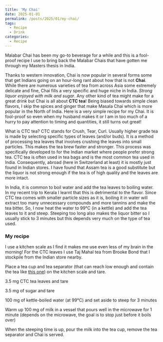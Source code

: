```yaml
---
title: 'My Chai'
date: 2025-01-01
permalink: /posts/2025/01/my-chai/
tags:
  - Recipe
  - Drink
categories:
  - Recipe
---
```


Malabar Chai has been my go-to beverage for a while and this is a fool-proof recipe I use to bring back the Malabar Chais that have gotten me through my Masters thesis in India.

Thanks to western innovation, Chai is now popular in several forms some that get Indians going on an hour-long rant about how that is not **Chai**. While there are numerous varieties of tea from across Asia some extremely delicate and fine, Chai fills a very specific and huge niche in India. *Strong liquor enjoyed with milk and sugar*. Any other kind of tea might make for a great drink but Chai is all about **CTC tea**! Being biased towards simple clean flavors, I skip the spices and ginger that make Masala Chai which is more popular in the North of India. Here is a very simple recipe for my Chai. It is fool-proof so even when my husband makes it or I am in too much of a hurry to pay attention to timing and quantities, it still turns out great!

What is CTC tea?
CTC stands for Crush, Tear, Curl. Usually higher grade tea is made by selecting specific types of leaves (and/or buds). It is a method of processing tea leaves that involves crushing the leaves into small particles. This makes the tea brew faster and stronger. This process was specifically developed to for the Indian market where people prefer strong tea. CTC tea is often used in tea bags and is the most common tea used in India. Consequently, abroad (here in Switzerland at least) it is mostly just found in Indian stores. I have found that Assam tea is a good substitute but the liquor is not strong enough if the tea is of high quality and the leaves are more intact.

In India, it is common to boil water and add the tea leaves to boiling water. In my recent trip to Kerala I learnt that this is detrimental to the flavor. Since CTC tea comes with smaller particle sizes as it is, boiling it in water will extract too many unnecessary compounds and more tannins and make the tea bitter. So, I now heat the water to 99°C (in a kettle) and add the tea leaves to it and steep. Steeping too long also makes the liquor bitter so I usually stick to 3 minutes but this depends very much on the type of tea used.

### My recipe

I use a kitchen scale as I find it makes me use even less of my brain in the morning! For the CTC leaves I use Taj Mahal tea from Brooke Bond that I stockpile from the Indian store nearby.

Place a tea cup and tea separator (that can reach low enough and contain the tea like [this one](https://m.media-amazon.com/images/I/71gLEYlkq6L._AC_SL1500_.jpg)) on the kitchen scale and tare.

3.5 mg CTC tea leaves and tare

3.5 mg of sugar and tare

100 mg of kettle-boiled water (at 99°C) and set aside to steep for 3 minutes

Warm up 100 mg of milk in a vessel that pours well in the microwave for 1 minute (depends on the microwave, the goal is to stop just before it boils over)

When the steeping time is up, pour the milk into the tea cup, remove the tea separator and Chai is served.
